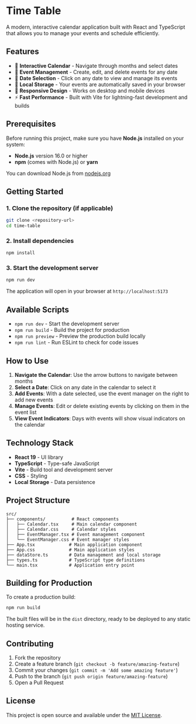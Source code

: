 # Time Table

A modern, interactive calendar application built with React and TypeScript that allows you to manage your events and schedule efficiently.

## Features

- 📅 **Interactive Calendar** - Navigate through months and select dates
- 📝 **Event Management** - Create, edit, and delete events for any date
- 🎯 **Date Selection** - Click on any date to view and manage its events
- 💾 **Local Storage** - Your events are automatically saved in your browser
- 📱 **Responsive Design** - Works on desktop and mobile devices
- ⚡ **Fast Performance** - Built with Vite for lightning-fast development and builds

## Prerequisites

Before running this project, make sure you have **Node.js** installed on your system:

- **Node.js** version 16.0 or higher
- **npm** (comes with Node.js) or **yarn**

You can download Node.js from [nodejs.org](https://nodejs.org/)

## Getting Started

### 1. Clone the repository (if applicable)
```bash
git clone <repository-url>
cd time-table
```

### 2. Install dependencies
```bash
npm install
```

### 3. Start the development server
```bash
npm run dev
```

The application will open in your browser at `http://localhost:5173`

## Available Scripts

- `npm run dev` - Start the development server
- `npm run build` - Build the project for production
- `npm run preview` - Preview the production build locally
- `npm run lint` - Run ESLint to check for code issues

## How to Use

1. **Navigate the Calendar**: Use the arrow buttons to navigate between months
2. **Select a Date**: Click on any date in the calendar to select it
3. **Add Events**: With a date selected, use the event manager on the right to add new events
4. **Manage Events**: Edit or delete existing events by clicking on them in the event list
5. **View Event Indicators**: Days with events will show visual indicators on the calendar

## Technology Stack

- **React 19** - UI library
- **TypeScript** - Type-safe JavaScript
- **Vite** - Build tool and development server
- **CSS** - Styling
- **Local Storage** - Data persistence

## Project Structure

```
src/
├── components/          # React components
│   ├── Calendar.tsx     # Main calendar component
│   ├── Calendar.css     # Calendar styles
│   ├── EventManager.tsx # Event management component
│   └── EventManager.css # Event manager styles
├── App.tsx             # Main application component
├── App.css             # Main application styles
├── dataStore.ts        # Data management and local storage
├── types.ts            # TypeScript type definitions
└── main.tsx            # Application entry point
```

## Building for Production

To create a production build:

```bash
npm run build
```

The built files will be in the `dist` directory, ready to be deployed to any static hosting service.

## Contributing

1. Fork the repository
2. Create a feature branch (`git checkout -b feature/amazing-feature`)
3. Commit your changes (`git commit -m 'Add some amazing feature'`)
4. Push to the branch (`git push origin feature/amazing-feature`)
5. Open a Pull Request

## License

This project is open source and available under the [MIT License](LICENSE).